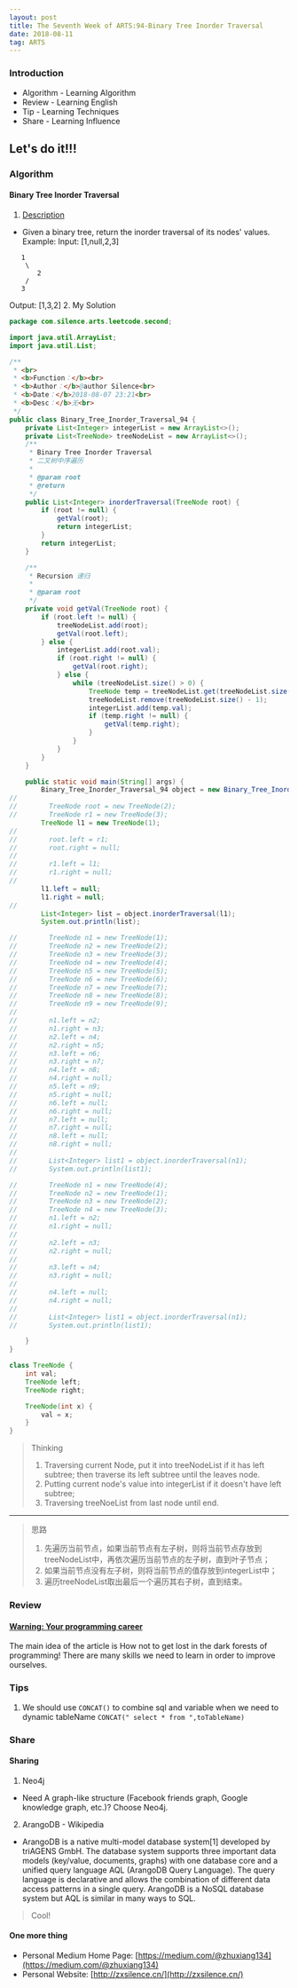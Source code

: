 ```yaml
---
layout: post
title: The Seventh Week of ARTS:94-Binary Tree Inorder Traversal
date: 2018-08-11
tag: ARTS
---
```


### Introduction
- Algorithm  - Learning Algorithm
- Review  - Learning English
- Tip - Learning Techniques
- Share - Learning Influence

## Let's do it!!!
### Algorithm
#### Binary Tree Inorder Traversal
1. [Description](https://leetcode.com/problems/binary-tree-inorder-traversal/description/)
- Given a binary tree, return the inorder traversal of its nodes' values.
Example:
Input: [1,null,2,3]
```
   1
    \
       2
    /
   3
```

Output: [1,3,2]
2. My Solution

```java
package com.silence.arts.leetcode.second;

import java.util.ArrayList;
import java.util.List;

/**
 * <br>
 * <b>Function：</b><br>
 * <b>Author：</b>@author Silence<br>
 * <b>Date：</b>2018-08-07 23:21<br>
 * <b>Desc：</b>无<br>
 */
public class Binary_Tree_Inorder_Traversal_94 {
    private List<Integer> integerList = new ArrayList<>();
    private List<TreeNode> treeNodeList = new ArrayList<>();
    /**
     * Binary Tree Inorder Traversal
     * 二叉树中序遍历
     *
     * @param root
     * @return
     */
    public List<Integer> inorderTraversal(TreeNode root) {
        if (root != null) {
            getVal(root);
            return integerList;
        }
        return integerList;
    }

    /**
     * Recursion 递归
     *
     * @param root
     */
    private void getVal(TreeNode root) {
        if (root.left != null) {
            treeNodeList.add(root);
            getVal(root.left);
        } else {
            integerList.add(root.val);
            if (root.right != null) {
                getVal(root.right);
            } else {
                while (treeNodeList.size() > 0) {
                    TreeNode temp = treeNodeList.get(treeNodeList.size() - 1);
                    treeNodeList.remove(treeNodeList.size() - 1);
                    integerList.add(temp.val);
                    if (temp.right != null) {
                        getVal(temp.right);
                    }
                }
            }
        }
    }

    public static void main(String[] args) {
        Binary_Tree_Inorder_Traversal_94 object = new Binary_Tree_Inorder_Traversal_94();
//
//        TreeNode root = new TreeNode(2);
//        TreeNode r1 = new TreeNode(3);
        TreeNode l1 = new TreeNode(1);
//
//        root.left = r1;
//        root.right = null;
//
//        r1.left = l1;
//        r1.right = null;
//
        l1.left = null;
        l1.right = null;
//
        List<Integer> list = object.inorderTraversal(l1);
        System.out.println(list);

//        TreeNode n1 = new TreeNode(1);
//        TreeNode n2 = new TreeNode(2);
//        TreeNode n3 = new TreeNode(3);
//        TreeNode n4 = new TreeNode(4);
//        TreeNode n5 = new TreeNode(5);
//        TreeNode n6 = new TreeNode(6);
//        TreeNode n7 = new TreeNode(7);
//        TreeNode n8 = new TreeNode(8);
//        TreeNode n9 = new TreeNode(9);
//
//        n1.left = n2;
//        n1.right = n3;
//        n2.left = n4;
//        n2.right = n5;
//        n3.left = n6;
//        n3.right = n7;
//        n4.left = n8;
//        n4.right = null;
//        n5.left = n9;
//        n5.right = null;
//        n6.left = null;
//        n6.right = null;
//        n7.left = null;
//        n7.right = null;
//        n8.left = null;
//        n8.right = null;
//
//        List<Integer> list1 = object.inorderTraversal(n1);
//        System.out.println(list1);

//        TreeNode n1 = new TreeNode(4);
//        TreeNode n2 = new TreeNode(1);
//        TreeNode n3 = new TreeNode(2);
//        TreeNode n4 = new TreeNode(3);
//        n1.left = n2;
//        n1.right = null;
//
//        n2.left = n3;
//        n2.right = null;
//
//        n3.left = n4;
//        n3.right = null;
//
//        n4.left = null;
//        n4.right = null;
//
//        List<Integer> list1 = object.inorderTraversal(n1);
//        System.out.println(list1);

    }
}

class TreeNode {
    int val;
    TreeNode left;
    TreeNode right;

    TreeNode(int x) {
        val = x;
    }
}
```
> Thinking
> 1. Traversing current Node, put it into treeNodeList if it has left subtree; then traverse its left subtree until the leaves node.
> 2. Putting current node's value into integerList if it doesn't have left subtree;
> 3. Traversing treeNoeList from last node until end.

---
> 思路
> 1. 先遍历当前节点，如果当前节点有左子树，则将当前节点存放到treeNodeList中，再依次遍历当前节点的左子树，直到叶子节点；
> 2. 如果当前节点没有左子树，则将当前节点的值存放到integerList中；
> 3. 遍历treeNodeList取出最后一个遍历其右子树，直到结束。

### Review
#### [Warning: Your programming career](https://medium.com/sololearn/warning-your-programming-career-b9579b3a878b)
The main idea of the article is How not to get lost in the dark forests of programming!
There are many skills we need to learn in order to improve ourselves.

### Tips
1. We should use `CONCAT()` to combine sql and variable when we need to dynamic tableName
`CONCAT(" select * from ",toTableName)`

### Share
#### Sharing
1. Neo4j
- Need A graph-like structure (Facebook friends graph, Google knowledge graph, etc.)? Choose Neo4j.
2. ArangoDB - Wikipedia
- ArangoDB is a native multi-model database system[1] developed by triAGENS GmbH. The database system supports three important data models (key/value, documents, graphs) with one database core and a unified query language AQL (ArangoDB Query Language). The query language is declarative and allows the combination of different data access patterns in a single query. ArangoDB is a NoSQL database system but AQL is similar in many ways to SQL.
> Cool!

#### One more thing
- Personal Medium Home Page: [https://medium.com/@zhuxiang134](https://medium.com/@zhuxiang134)
- Personal Website: [http://zxsilence.cn/](http://zxsilence.cn/)
